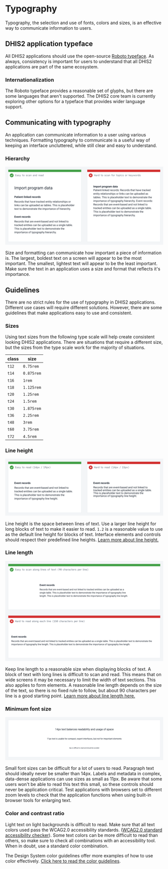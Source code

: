 # Typography

Typography, the selection and use of fonts, colors and sizes, is an effective way to communicate information to users.

## DHIS2 application typeface

All DHIS2 applications should use the open-source [Roboto typeface](https://fonts.google.com/specimen/Roboto). As always, consistency is important for users to understand that all DHIS2 applications are part of the same ecosystem.

### Internationalization

The Roboto typeface provides a reasonable set of glyphs, but there are some languages that aren't supported. The DHIS2 core team is currently exploring other options for a typeface that provides wider language support.

## Communicating with typography

An application can communicate information to a user using various techniques. Formatting typography to communicate is a useful way of keeping an interface uncluttered, while still clear and easy to understand.

### Hierarchy

![Example typographical hierarchy](../images/type/hierarchy.png)

Size and formatting can communicate how important a piece of information is. The largest, boldest text on a screen will appear to be the most important. The smallest, lightest text will appear to be the least important. Make sure the text in an application uses a size and format that reflects it's importance.

## Guidelines

There are no strict rules for the use of typography in DHIS2 applications. Different use cases will require different solutions. However, there are some guidelines that make applications easy to use and consistent.

### Sizes

Using text sizes from the following type scale will help create consistent looking DHIS2 applications. There are situations that require a different size, but the sizes from the type scale work for the majority of situations.

| class | size       |
| ----- | ---------- |
| `t12` | `0.75rem`  |
| `t14` | `0.875rem` |
| `t16` | `1rem`     |
| `t18` | `1.125rem` |
| `t20` | `1.25rem`  |
| `t24` | `1.5rem`   |
| `t30` | `1.875rem` |
| `t36` | `2.25rem`  |
| `t48` | `3rem`     |
| `t60` | `3.75rem`  |
| `t72` | `4.5rem`   |

### Line height

![Comparison of different line height properties](../images/type/lineheight.png)

Line height is the space between lines of text. Use a larger line height for long blocks of text to make it easier to read. `1.2` is a reasonable value to use as the default line height for blocks of text. Interface elements and controls should respect their predefined line heights. [Learn more about line height.](https://practicaltypography.com/line-spacing.html)

### Line length

![Comparison of different line length values](../images/type/linelength.png)

Keep line length to a reasonable size when displaying blocks of text. A block of text with long lines is difficult to scan and read. This means that on wide screens it may be necessary to limit the width of text sections. This also applies to form elements. A reasonable line length depends on the size of the text, so there is no fixed rule to follow, but about 90 characters per line is a good starting point. [Learn more about line length here.](https://practicaltypography.com/line-length.html)

### Minimum font size

![Comparison of different font sizes](../images/type/size.png)

Small font sizes can be difficult for a lot of users to read. Paragraph text should ideally never be smaller than 14px. Labels and metadata in complex, data-dense applications can use sizes as small as 11px. Be aware that some users won't be able to read this text this small, so these controls should never be application critical. Test applications with browsers set to different zoom levels to check that the application functions when using built-in browser tools for enlarging text.

### Color and contrast ratio

Light text on light backgrounds is difficult to read. Make sure that all text colors used pass the WCAG2.0 accessibility standards. ([WCAG2.0 standard accessibility checker](http://accessible-colors.com/)). Some text colors can be more difficult to read than others, so make sure to check all combinations with an accessibility tool. When in doubt, use a standard color combination.

The Design System color guidelines offer more examples of how to use color effectively. [Click here to read the color guidelines](color.md).
